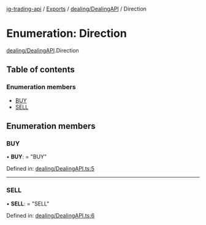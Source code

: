 [ig-trading-api](../README.md) / [Exports](../modules.md) / [dealing/DealingAPI](../modules/dealing_dealingapi.md) / Direction

# Enumeration: Direction

[dealing/DealingAPI](../modules/dealing_dealingapi.md).Direction

## Table of contents

### Enumeration members

- [BUY](dealing_dealingapi.direction.md#buy)
- [SELL](dealing_dealingapi.direction.md#sell)

## Enumeration members

### BUY

• **BUY**: = "BUY"

Defined in: [dealing/DealingAPI.ts:5](https://github.com/bennycode/ig-trading-api/blob/7c81ba3/src/dealing/DealingAPI.ts#L5)

---

### SELL

• **SELL**: = "SELL"

Defined in: [dealing/DealingAPI.ts:6](https://github.com/bennycode/ig-trading-api/blob/7c81ba3/src/dealing/DealingAPI.ts#L6)
